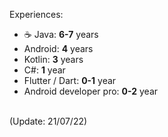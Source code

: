 Experiences:
- :coffee: Java: **6-7** years
- Android: **4** years
- Kotlin: **3** years
- C#: **1** year
- Flutter / Dart: **0-1** year
- Android developer pro: **0-2** year
<br/>
(Update: 21/07/22)
